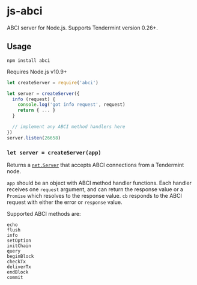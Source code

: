 # js-abci

ABCI server for Node.js. Supports Tendermint version 0.26+.

## Usage

`npm install abci`

Requires Node.js v10.9+

```js
let createServer = require('abci')

let server = createServer({
  info (request) {
    console.log('got info request', request)
    return { ... }
  }

  // implement any ABCI method handlers here
})
server.listen(26658)
```

### `let server = createServer(app)`

Returns a [`net.Server`](https://nodejs.org/api/net.html#net_class_net_server) that accepts ABCI connections from a Tendermint node.

`app` should be an object with ABCI method handler functions. Each handler receives one `request` argument, and can return the response value or a `Promise` which resolves to the response value. `cb` responds to the ABCI request with either the error or `response` value.

Supported ABCI methods are:

```
echo
flush
info
setOption
initChain
query
beginBlock
checkTx
deliverTx
endBlock
commit
```
